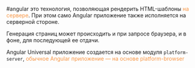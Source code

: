 #angular 
это технология, позволяющая рендерить HTML-шаблоны <font color="#f79646">на сервере</font>. При этом само Angular приложение также исполняется на серверной стороне.

Генерация страниц может происходить и при запросе браузера, и в фоне, для последующей ее отдачи.

Angular Universal приложение создается на основе модуля `platform-server`, <font color="#f79646">обычное Angular приложение — на основе platform-browser</font>